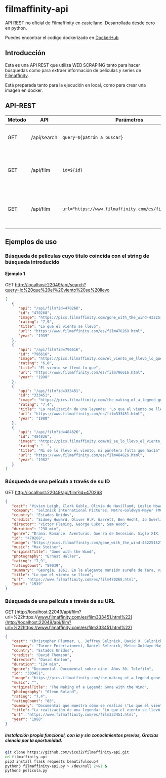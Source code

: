 # filmaffinity-api

API REST no oficial de Filmaffinity en castellano. Desarrollada desde cero en python.

Puedes encontrar el codigo dockerizado en [DockerHub](https://hub.docker.com/r/dgongut/filmaffinity-api)

## Introducción

Esta es una API REST que utiliza WEB SCRAPING tanto para hacer búsquedas como para extraer información de películas y
series de [Filmaffinity](https://www.filmaffinity.com/es/main.html).

Está preparada tanto para la ejecución en local, como para crear una imagen en docker.

## API-REST

| Método | API         | Parámetros                                                                   | Descripción                                               |
| ------ | ----------- | ---------------------------------------------------------------------------- | --------------------------------------------------------- |
| GET    | /api/search | `query=${patrón a buscar}` | Busca películas y series por título |
| GET    | /api/film   | `id=${id}`                                             | Obtiene datos de una película o serie mediante un ID      |
| GET   | /api/film   | `url="https://www.filmaffinity.com/es/film819745.html"` | Obtiene datos de una película o serie mediante una URL    |

## Ejemplos de uso

### Búsqueda de películas cuyo título coincida con el string de búsqueda introducido

#### Ejemplo 1

GET
[http://localhost:22049/api/search?query=lo%20que%20el%20viento%20se%20llevo](http://localhost:22049/api/search?query=lo%20que%20el%20viento%20se%20llevo)

```json
[
   {
      "api": "/api/film?id=470268",
      "id": "470268",
      "image": "https://pics.filmaffinity.com/gone_with_the_wind-432251527-large.jpg",
      "rating": "7,9",
      "title": "Lo que el viento se llevó",
      "url": "https://www.filmaffinity.com/es/film470268.html",
      "year": "1939"
   },
   {
      "api": "/api/film?id=796616",
      "id": "796616",
      "image": "https://pics.filmaffinity.com/el_viento_se_llevo_lo_que-971298744-large.jpg",
      "rating": "6,0",
      "title": "El viento se llevó lo que",
      "url": "https://www.filmaffinity.com/es/film796616.html",
      "year": "1998"
   },
   {
      "api": "/api/film?id=333451",
      "id": "333451",
      "image": "https://pics.filmaffinity.com/the_making_of_a_legend_gone_with_the_wind_tv-266622348-large.jpg",
      "rating": "7,4",
      "title": "La realización de una leyenda: 'Lo que el viento se llevó' (TV)",
      "url": "https://www.filmaffinity.com/es/film333451.html",
      "year": "1988"
   },
   {
      "api": "/api/film?id=484826",
      "id": "484826",
      "image": "https://pics.filmaffinity.com/ni_se_lo_llevo_el_viento_ni_punetera_falta_que_hacia-344865791-large.jpg",
      "rating": "--",
      "title": "Ni se lo llevó el viento, ni puñetera falta que hacía",
      "url": "https://www.filmaffinity.com/es/film484826.html",
      "year": "1982"
   }
]
```

### Búsqueda de una película a través de su ID

GET [http://localhost:22049/api/film?id=470268](http://localhost:22049/api/film?id=470268)

```json
{
   "cast": "Vivien Leigh, Clark Gable, Olivia de Havilland, Leslie Howard, Hattie McDaniel, Thomas Mitchell, Barbara O'Neil, Butterfly McQueen, Ona Munson, Ann Rutherford, Evelyn Keyes, Mickey Kuhn, Ward Bond, George Reeves",
   "company": "Selznick International Pictures, Metro-Goldwyn-Mayer (MGM)",
   "country": "Estados Unidos",
   "credits": "Sidney Howard, Oliver H.P. Garrett, Ben Hecht, Jo Swerling, John Van Druten.  Novela: Margaret Mitchell",
   "director": "Victor Fleming, George Cukor, Sam Wood",
   "duration": "238 min",
   "genre": "Drama. Romance. Aventuras. Guerra de Secesión. Siglo XIX. Drama romántico. Drama sureño. Cine épico",
   "id": "470268",
   "image": "https://pics.filmaffinity.com/gone_with_the_wind-432251527-large.jpg",
   "music": "Max Steiner",
   "originalTitle": "Gone with the Wind",
   "photography": "Ernest Haller",
   "rating": "7,9",
   "ratingCount": "59039",
   "summary": "Georgia, 1861. En la elegante mansión sureña de Tara, vive Scarlett O'Hara (Vivien Leigh), la joven más bella, caprichosa y egoísta de la región. Ella suspira por el amor de Ashley (Leslie Howard), pero él está prometido con su prima, la dulce y bondadosa Melanie (Olivia de Havilland). En la última fiesta antes del estallido de la Guerra de Secesión (1861-1865), Scarlett conoce al cínico y apuesto Rhett Butler (Clark Gable), un vividor arrogante y aventurero, que sólo piensa en sí mismo y que no tiene ninguna intención de participar en la contienda. Lo único que él desea es hacerse rico y conquistar el corazón de la hermosa Scarlett. (FILMAFFINITY)",
   "title": "Lo que el viento se llevó",
   "url": "https://www.filmaffinity.com/es/film470268.html",
   "year": "1939"
}
```

### Búsqueda de una película a través de su URL

GET [http://localhost:22049/api/film?url=%22https://www.filmaffinity.com/es/film333451.html%22](http://localhost:22049/api/film?url=%22https://www.filmaffinity.com/es/film333451.html%22)

```json
{
   "cast": "Christopher Plummer, L. Jeffrey Selznick, David O. Selznick, George Cukor, Margaret Mitchell, Victor Fleming, Vivien Leigh, Clark Gable, Olivia de Havilland, Leslie Howard, Butterfly McQueen, Sam Wood, Louis B. Mayer",
   "company": "Turner Entertainment, Daniel Selznick, Metro-Goldwyn-Mayer (MGM)",
   "country": "Estados Unidos",
   "credits": "David Thomson",
   "director": "David Hinton",
   "duration": "124 min",
   "genre": "Documental. Documental sobre cine. Años 30. Telefilm",
   "id": "333451",
   "image": "https://pics.filmaffinity.com/the_making_of_a_legend_gone_with_the_wind_tv-266622348-large.jpg",
   "music": "",
   "originalTitle": "The Making of a Legend: Gone with the Wind",
   "photography": "Glenn Roland",
   "rating": "7,4",
   "ratingCount": "83",
   "summary": "Documental que muestra cómo se realizó \"Lo que el viento se llevó\" desde que David O. Selznick compró los derechos de la novela. (FILMAFFINITY)",
   "title": "La realización de una leyenda: 'Lo que el viento se llevó' (TV)",
   "url": "https://www.filmaffinity.com/es/film333451.html",
   "year": "1988"
}
```
##### Instalación propia funcional, con ia y sin conocimientos previos, Gracias ciencia por la oportunidad.

```sh
git clone https://github.com/vico32/filmaffinity-api.git
cd filmaffinity-api
pip3 install flask requests beautifulsoup4
python3 filmaffinity-api.py > /dev/null 2>&1 &
python3 pelicula.py
```
